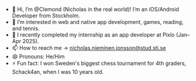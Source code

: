 - 👋 Hi, I’m @Clemond (Nicholas in the real world)! I’m an iOS/Android Developer from Stockholm.
- 👀  I’m interested in web and native app development, games, reading, and tennis.
- 🌱 I recently completed my internship as an app developer at Pixlo (Jan–Apr 2025).
- 📫 How to reach me -> nicholas.nieminen.jonsson@stud.sti.se
- 😄 Pronouns: He/Him
- ⚡ Fun fact: I won Sweden's biggest chess tournament for 4th graders, Schack4an, when I was 10 years old.
